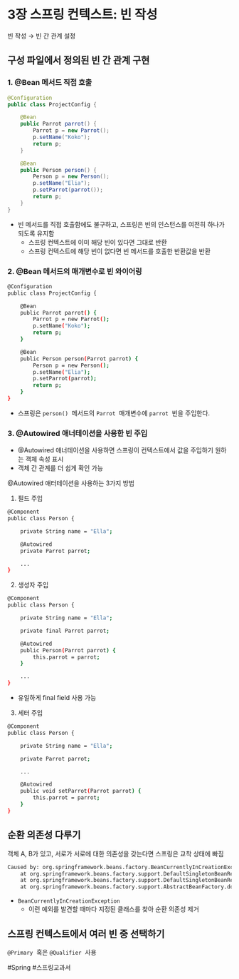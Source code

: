 # 3장 스프링 컨텍스트: 빈 작성

빈 작성 → 빈 간 관계 설정

  

## 구성 파일에서 정의된 빈 간 관계 구현

### 1\. @Bean 메서드 직접 호출

```java
@Configuration
public class ProjectConfig {

    @Bean
    public Parrot parrot() {
        Parrot p = new Parrot();
        p.setName("Koko");
        return p;
    }

    @Bean
    public Person person() {
        Person p = new Person();
        p.setName("Elia");
        p.setParrot(parrot());
        return p;
    }
}
```

- 빈 메서드를 직접 호출함에도 불구하고, 스프링은 빈의 인스턴스를 여전히 하나가 되도록 유지함
    - 스프링 컨텍스트에 이미 해당 빈이 있다면 그대로 반환
    - 스프링 컨텍스트에 해당 빈이 없다면 빈 메서드를 호출한 반환값을 반환

  

### 2\. @Bean 메서드의 매개변수로 빈 와이어링

```bash
@Configuration
public class ProjectConfig {

    @Bean
    public Parrot parrot() {
        Parrot p = new Parrot();
        p.setName("Koko");
        return p;
    }

    @Bean
    public Person person(Parrot parrot) {
        Person p = new Person();
        p.setName("Elia");
        p.setParrot(parrot);
        return p;
    }
}
```

- 스프링은 `person()`  메서드의 `Parrot`  매개변수에 `parrot`  빈을 주입한다.

  

### 3\. @Autowired 애너테이션을 사용한 빈 주입

- @Autowired 애너테이션을 사용하면 스프링이 컨텍스트에서 값을 주입하기 원하는 객체 속성 표시
- 객체 간 관계를 더 쉽게 확인 가능

  

@Autowired 애터테이션을 사용하는 3가지 방법

1. 필드 주입

```bash
@Component
public class Person {

    private String name = "Ella";

    @Autowired
    private Parrot parrot;

    ...
}
```

  

2. 생성자 주입

```bash
@Component
public class Person {

    private String name = "Ella";

    private final Parrot parrot;

    @Autowired
    public Person(Parrot parrot) {
        this.parrot = parrot;
    }

    ...
}
```

- 유일하게 final field 사용 가능

  

3. 세터 주입

```bash
@Component
public class Person {

    private String name = "Ella";

    private Parrot parrot;

    ...

    @Autowired
    public void setParrot(Parrot parrot) {
        this.parrot = parrot;
    }
}
```

  

## 순환 의존성 다루기

객체 A, B가 있고, 서로가 서로에 대한 의존성을 갖는다면 스프링은 교착 상태에 빠짐

```bash
Caused by: org.springframework.beans.factory.BeanCurrentlyInCreationException: Error creating bean with name 'parrot': Requested bean is currently in creation: Is there an unresolvable circular reference?
	at org.springframework.beans.factory.support.DefaultSingletonBeanRegistry.beforeSingletonCreation(DefaultSingletonBeanRegistry.java:355)
	at org.springframework.beans.factory.support.DefaultSingletonBeanRegistry.getSingleton(DefaultSingletonBeanRegistry.java:227)
	at org.springframework.beans.factory.support.AbstractBeanFactory.doGetBean(AbstractBeanFactory.java:324)
```

- `BeanCurrentlyInCreationException` 
    - 이런 예외를 발견할 때마다 지정된 클래스를 찾아 순환 의존성 제거

  

## 스프링 컨텍스트에서 여러 빈 중 선택하기

`@Primary`  혹은 `@Qualifier`  사용

  

#Spring #스프링교과서